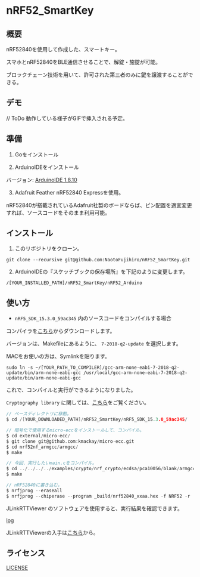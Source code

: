 # nRF52_SmartKey


## 概要
 
nRF52840を使用して作成した、スマートキー。

スマホとnRF52840をBLE通信させることで、解錠・施錠が可能。

ブロックチェーン技術を用いて、許可された第三者のみに鍵を譲渡することができる。


## デモ

// ToDo
動作している様子がGIFで挿入される予定。


## 準備

1. Goをインストール

2. ArduinoIDEをインストール

バージョン: [ArduinoIDE 1.8.10](https://www.arduino.cc/en/main/software)

3. Adafruit Feather nRF52840 Expressを使用。

nRF52840が搭載されているAdafruit社製のボードならば、ピン配置を適宜変更すれば、ソースコードをそのまま利用可能。


## インストール

1. このリポジトリをクローン。

```
git clone --recursive git@github.com:NaotoFujihiro/nRF52_SmartKey.git
```

2. ArduinoIDEの『スケッチブックの保存場所』を下記のように変更します。

`
/[YOUR_INSTALLED_PATH]/nRF52_SmartKey/nRF52_Arduino
`

## 使い方

* `nRF5_SDK_15.3.0_59ac345` 内のソースコードをコンパイルする場合

コンパイラを[こちら](https://developer.arm.com/tools-and-software/open-source-software/developer-tools/gnu-toolchain/gnu-rm/downloads)からダウンロードします。

バージョンは、Makefileにあるように、 `7-2018-q2-update` を選択します。

MACをお使いの方は、Symlinkを貼ります。

```
sudo ln -s ~/[YOUR_PATH_TO_COMPILER]/gcc-arm-none-eabi-7-2018-q2-update/bin/arm-none-eabi-gcc /usr/local/gcc-arm-none-eabi-7-2018-q2-update/bin/arm-none-eabi-gcc
```

これで、コンパイルと実行ができるようになりました。

`Cryptography library` に関しては、[こちら](https://infocenter.nordicsemi.com/index.jsp?topic=%2Fcom.nordic.infocenter.sdk5.v12.2.0%2Flib_crypto.html)をご覧ください。

```例(nRF5_SDK_15.3.0_59ac345/examples/crypto/nrf_crypto/ecdsa/pca10056/main.c をコンパイルして実行する場合)
// ベースディレクトリに移動。
$ cd /[YOUR_DOWNLOADED_PATH]/nRF52_SmartKey/nRF5_SDK_15.3.0_59ac345/

// 暗号化で使用するmicro-eccをインストールして、コンパイル。
$ cd external/micro-ecc/
$ git clone git@github.com:kmackay/micro-ecc.git
$ cd nrf52nf_armgcc/armgcc/
$ make

// 今回、実行したいmain.cをコンパイル。
$ cd ../../../../examples/crypto/nrf_crypto/ecdsa/pca10056/blank/armgcc/
$ make

// nRF52840に書き込む。
$ nrfjprog --eraseall
$ nrfjprog --chiperase --program _build/nrf52840_xxaa.hex -f NRF52 -r
```

JLinkRTTViewer のソフトウェアを使用すると、実行結果を確認できます。

[log](docs/JLinkRTTViewer-crypto_ecdsa.png)

JLinkRTTViewerの入手は[こちら](https://www.segger.com/downloads/jlink/#J-LinkSoftwareAndDocumentationPack)から。


## ライセンス

[LICENSE](./LICENSE)




 
